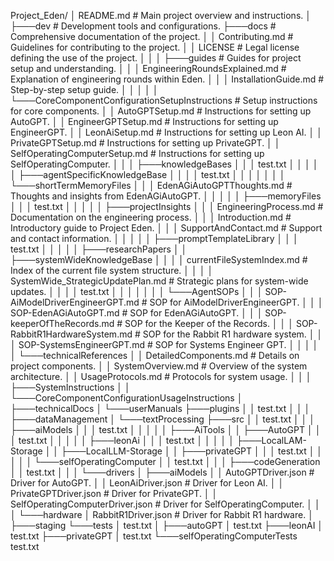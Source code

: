 Project_Eden/
│   README.md # Main project overview and instructions.
│
├───dev # Development tools and configurations.
├───docs # Comprehensive documentation of the project.
│   │   Contributing.md # Guidelines for contributing to the project.
│   │   LICENSE # Legal license defining the use of the project.
│   │
│   ├───guides # Guides for project setup and understanding.
│   │   │   EngineeringRoundsExplained.md # Explanation of engineering rounds within Eden.
│   │   │   InstallationGuide.md # Step-by-step setup guide.
│   │   │
│   │   └───CoreComponentConfigurationSetupInstructions # Setup instructions for core components.
│   │           AutoGPTSetup.md # Instructions for setting up AutoGPT.
│   │           EngineerGPTSetup.md # Instructions for setting up EngineerGPT.
│   │           LeonAiSetup.md # Instructions for setting up Leon AI.
│   │           PrivateGPTSetup.md # Instructions for setting up PrivateGPT.
│   │           SelfOperatingComputerSetup.md # Instructions for setting up SelfOperatingComputer.
│   │
│   ├───knowledgeBases
│   │   │   test.txt
│   │   │
│   │   ├───agentSpecificKnowledgeBase
│   │   │   │   test.txt
│   │   │   │
│   │   │   └───shortTermMemoryFiles
│   │   │           EdenAGiAutoGPTThoughts.md # Thoughts and insights from EdenAGiAutoGPT.
│   │   │
│   │   ├───memoryFiles
│   │   │       test.txt
│   │   │
│   │   ├───projectInsights
│   │   │       EngineeringProcess.md # Documentation on the engineering process.
│   │   │       Introduction.md # Introductory guide to Project Eden.
│   │   │       SupportAndContact.md # Support and contact information.
│   │   │
│   │   ├───promptTemplateLibrary
│   │   │       test.txt
│   │   │
│   │   ├───researchPapers
│   │   ├───systemWideKnowledgeBase
│   │   │   │   currentFileSystemIndex.md # Index of the current file system structure.
│   │   │   │   SystemWide_StrategicUpdatePlan.md # Strategic plans for system-wide updates.
│   │   │   │   test.txt
│   │   │   │
│   │   │   └───AgentSOPs
│   │   │           SOP-AiModelDriverEngineerGPT.md # SOP for AiModelDriverEngineerGPT.
│   │   │           SOP-EdenAGiAutoGPT.md # SOP for EdenAGiAutoGPT.
│   │   │           SOP-keeperOfTheRecords.md # SOP for the Keeper of the Records.
│   │   │           SOP-RabbitR1HardwareSystem.md # SOP for the Rabbit R1 hardware system.
│   │   │           SOP-SystemsEngineerGPT.md # SOP for Systems Engineer GPT.
│   │   │
│   │   └───technicalReferences
│   │           DetailedComponents.md # Details on project components.
│   │           SystemOverview.md # Overview of the system architecture.
│   │           UsageProtocols.md # Protocols for system usage.
│   │
│   ├───SystemInstructions
│   │   └───CoreComponentConfigurationUsageInstructions
│   ├───technicalDocs
│   └───userManuals
├───plugins
│   │   test.txt
│   │
│   ├───dataManagement
│   └───textProcessing
├───src
│   │   test.txt
│   │
│   ├───aiModels
│   │   │   test.txt
│   │   │
│   │   ├───AiTools
│   │   ├───AutoGPT
│   │   │       test.txt
│   │   │
│   │   ├───leonAi
│   │   │       test.txt
│   │   │
│   │   ├───LocalLAM-Storage
│   │   ├───LocalLLM-Storage
│   │   ├───privateGPT
│   │   │       test.txt
│   │   │
│   │   └───selfOperatingComputer
│   │           test.txt
│   │
│   ├───codeGeneration
│   │       test.txt
│   │
│   └───drivers
│       ├───aiModels
│       │       AutoGPTDriver.json # Driver for AutoGPT.
│       │       LeonAiDriver.json # Driver for Leon AI.
│       │       PrivateGPTDriver.json # Driver for PrivateGPT.
│       │       SelfOperatingComputerDriver.json # Driver for SelfOperatingComputer.
│       │
│       └───hardware
│               RabbitR1Driver.json # Driver for Rabbit R1 hardware.
│
├───staging
└───tests
    │   test.txt
    │
    ├───autoGPT
    │       test.txt
    ├───leonAI
    │       test.txt
    ├───privateGPT
    │       test.txt
    └───selfOperatingComputerTests
            test.txt
